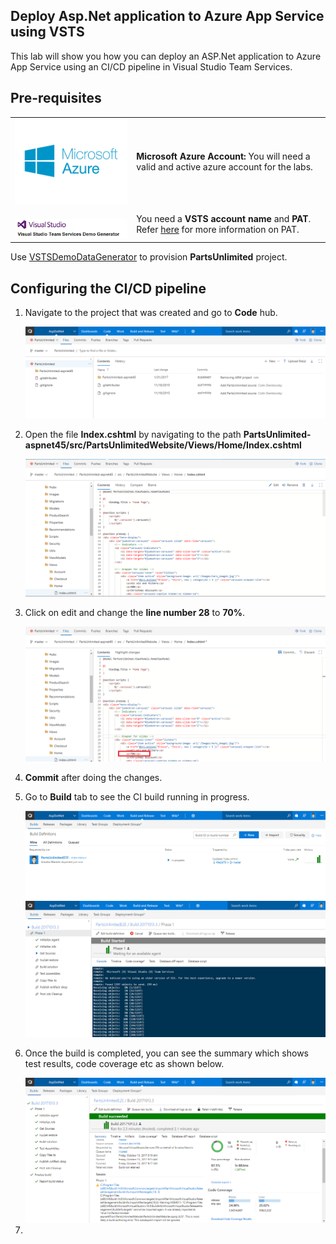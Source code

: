 ## Deploy Asp.Net application to Azure App Service using VSTS


This lab will show you how you can deploy an ASP.Net application to Azure App Service using an CI/CD pipeline in Visual Studio Team Services.

## Pre-requisites
<table>
   <tr>
      <td valign="top">
         <img src="images/azure.png" />
      </td>
      <td><b>Microsoft Azure Account:</b> You will need a valid and active azure account for the labs.</td>
   </tr>
   <tr>
      <td valign="top">
         <br>
         <img src="images/vstsdemogen.png"/>
      </td>
      <td> You need a <b>VSTS account name</b> and <b>PAT</b>. Refer <a href="http://bit.ly/2gBL4r4">here</a> for more information on PAT. </td>
   </tr>
</table>

Use <a href="https://vstsdemogenerator.azurewebsites.net">VSTSDemoDataGenerator</a> to provision <b>PartsUnlimited</b> project.
## Configuring the CI/CD pipeline

1. Navigate to the project that was created and go to **Code** hub.

   <img src="images/4.png">

2. Open the file <b>Index.cshtml</b> by navigating to the path <b>PartsUnlimited-aspnet45/src/PartsUnlimitedWebsite/Views/Home/Index.cshtml</b>

   <img src="images/5.png">

3. Click on edit and change the <b>line number 28</b> to <b>70%</b>.

   <img src="images/6.png">

4. <b>Commit</b> after doing the changes. 

5. Go to <b>Build</b> tab to see the CI build running in progress.

   <img src="images/7.png">

   <img src="images/8.png">

6. Once the build is completed, you can see the summary which shows test results, code coverage etc as shown below.

   <img src="images/9.png">

7. 

